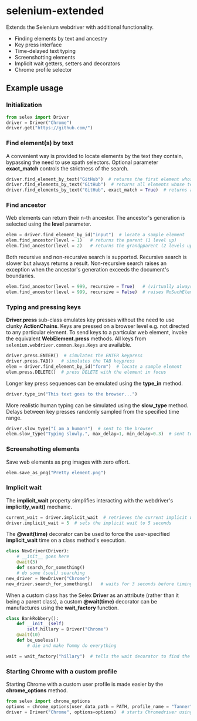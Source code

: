 
# selenium-extended
 Extends the Selenium webdriver with additional functionality.
 - Finding elements by text and ancestry
 - Key press interface
 - Time-delayed text typing
 - Screenshotting elements
 - Implicit wait getters, setters and decorators
 - Chrome profile selector

## Example usage
### Initialization
```python
from selex import Driver
driver = Driver("Chrome")
driver.get("https://github.com/")
```
### Find element(s) by text
A convenient way is provided to locate elements by the text they contain, bypassing the need to use xpath selectors. Optional parameter **exact_match** controls the strictness of the search.
```python
driver.find_element_by_text("GitHub")  # returns the first element whose text contains the phrase "GitHub"
driver.find_elements_by_text("GitHub")  # returns all elements whose text contains the phrase "GitHub"
driver.find_elements_by_text("GitHub", exact_match = True)  # returns all elements whose text is precisely "GitHub"
```
### Find ancestor
Web elements can return their n-th ancestor. The ancestor's generation is selected using the **level** parameter. 
```python
elem = driver.find_element_by_id("input")  # locate a sample element
elem.find_ancestor(level = 1)	# returns the parent (1 level up)
elem.find_ancestor(level = 2)	# returns the grandpparent (2 levels up)
```
Both recursive and non-recursive search is supported. Recursive search is slower but always returns a result. Non-recursive search raises an exception when the ancestor's generation exceeds the document's boundaries.
```python
elem.find_ancestor(level = 999, recursive = True)	# (virtually always) returns the whole web page
elem.find_ancestor(level = 999, recursive = False)	# raises NoSuchElementException
```
### Typing and pressing keys
**Driver.press** sub-class emulates key presses without the need to use clunky **ActionChains**. Keys are pressed on a browser level e.g. not directed to any particular element. To send keys to a particular web element, invoke the equivalent **WebElement.press** methods. All keys from `selenium.webdriver.common.keys.Keys` are available.
```python
driver.press.ENTER()  # simulates the ENTER keypress
driver.press.TAB()	 # simulates the TAB keypress
elem = driver.find_element_by_id("form")  # locate a sample element
elem.press.DELETE()	 # press DELETE with the element in focus
```
Longer key press sequences can be emulated using the **type_in** method.
```python
driver.type_in("This text goes to the browser...")
```
More realistic human typing can be simulated using the **slow_type** method. Delays between key presses randomly sampled from the specified time range.
```python
driver.slow_type("I am a human!")  # sent to the browser
elem.slow_type("Typing slowly.", max_delay=1, min_delay=0.3)  # sent to the element with additional parameters
```
### Screenshotting elements
Save web elements as png images with zero effort.
```python
elem.save_as_png("Pretty element.png")
```
### Implicit wait
The **implicit_wait** property simplifies interacting with the webdriver's **implicitly_wait()** mechanic.
```python
current_wait = driver.implicit_wait  # retrieves the current implicit wait time setting
driver.implicit_wait = 5  # sets the implicit wait to 5 seconds
```
The **@wait(time)** decorator can be used to force the user-specified **implicit_wait** time on a class method's execution.
```python
class NewDriver(Driver):
	# __init__ goes here
	@wait(3)
	def search_for_something()
	# do some (soul) searching
new_driver = NewDriver("Chrome")
new_driver.search_for_something()	# waits for 3 seconds before timing out
```
When a custom class has the Selex **Driver** as an attribute (rather than it being a parent class), a custom **@wait(time)** decorator can be manufactures using the **wait_factory** function.
```python
class BankRobbery():
	def __init__(self)
		self.hillary = Driver("Chrome")
	@wait(10)
	def be_useless()
		# die and make Tommy do everything

wait = wait_factory("hillary")  # tells the wait decorator to find the Driver instance at self.hillary
```
### Starting Chrome with a custom profile
Starting Chrome with a custom user profile is made easier by the **chrome_options** method.
```python
from selex import chrome_options
options = chrome_options(user_data_path = PATH, profile_name = "Tanner")  # PATH points to '...\Google\Chrome\User Data'
driver = Driver("Chrome", options=options)  # starts Chromedriver using the custom profile
```
